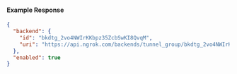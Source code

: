 <!-- Code generated for API Clients. DO NOT EDIT. -->
#### Example Response
```json
{
  "backend": {
    "id": "bkdtg_2vo4NWIrKKbpz35ZcbSwKI8QvqM",
    "uri": "https://api.ngrok.com/backends/tunnel_group/bkdtg_2vo4NWIrKKbpz35ZcbSwKI8QvqM"
  },
  "enabled": true
}
